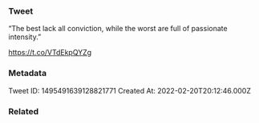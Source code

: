 ### Tweet
“The best lack all conviction, while the worst are full of passionate intensity.”

 https://t.co/VTdEkpQYZg

### Metadata
Tweet ID: 1495491639128821771
Created At: 2022-02-20T20:12:46.000Z

### Related

